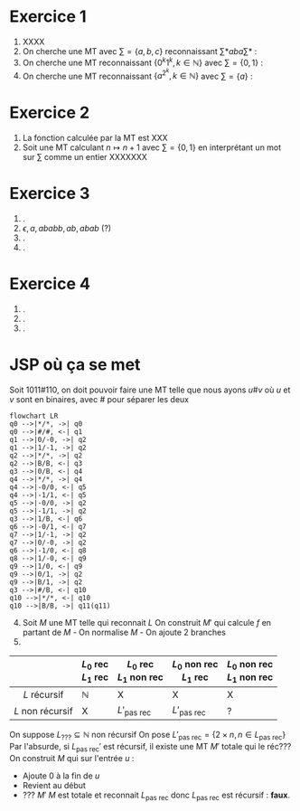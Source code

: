 # Exercice 1

1. XXXX
2. On cherche une $\text{MT}$ avec $\sum=\{ a,b,c \}$ reconnaissant $\sum*aba\sum*$ : 
3. On cherche une $\text{MT}$ reconnaissant $\{ 0^k 1^k, k \in \mathbb{N} \}$ avec $\sum=\{ 0, 1 \}$ :
4. On cherche une $\text{MT}$ reconnaissant $\{ a^{2^k}, k \in \mathbb{N} \}$ avec $\sum=\{ a \}$ :

# Exercice 2

1. La fonction calculée par la $\text{MT}$ est XXX
2. Soit une $\text{MT}$ calculant $n \mapsto n+1$ avec $\sum=\{ 0,1 \}$ en interprétant un mot sur $\sum$ comme un entier XXXXXXX

# Exercice 3

1. .
2. $\epsilon, a, ababb,ab,abab$ (?)
3. .
4. .

# Exercice 4

1. .
2. .
3. .

# JSP où ça se met

Soit $1011\#110$, on doit pouvoir faire une MT telle que nous ayons $u\#v$ où $u$ et $v$ sont en binaires, avec $\#$ pour séparer les deux

```mermaid
flowchart LR
q0 -->|*/*, ->| q0
q0 -->|#/#, <-| q1
q1 -->|0/-0, ->| q2
q1 -->|1/-1, ->| q2
q2 -->|*/*, ->| q2
q2 -->|B/B, <-| q3
q3 -->|0/B, <-| q4
q4 -->|*/*, ->| q4
q4 -->|-0/0, <-| q5
q4 -->|-1/1, <-| q5
q5 -->|-0/0, ->| q2
q5 -->|-1/1, ->| q2
q3 -->|1/B, <-| q6
q6 -->|-0/1, <-| q7
q7 -->|1/-1, ->| q2
q7 -->|0/-0, ->| q2
q6 -->|-1/0, <-| q8
q8 -->|1/-0, <-| q9
q9 -->|1/0, <-| q9
q9 -->|0/1, ->| q2
q9 -->|B/1, ->| q2
q3 -->|#/B, <-| q10
q10 -->|*/*, <-| q10
q10 -->|B/B, ->| q11(q11)
```

4. Soit $M$ une $\text{MT}$ telle qui reconnait $L$
   On construit $M'$ qui calcule $f$ en partant de $M$ 
	   - On normalise $M$
	   - On ajoute 2 branches
6. 

|                  | $L_{0}$ rec<br>$L_{1}$ rec | $L_{0}$ rec<br>$L_{1}$ non rec | $L_{0}$ non rec<br>$L_{1}$ rec | $L_{0}$ non rec<br>$L_{1}$ non rec |
| :--------------: | -------------------------- | ------------------------------ | ------------------------------ | ---------------------------------- |
|   $L$ récursif   | $\mathbb{N}$               | X                              | X                              | X                                  |
| $L$ non récursif | X                          | $L'_{\text{pas rec}}$          | $L'_{\text{pas rec}}$          | ?                                  |

On suppose $L_{\text{???}} \subseteq \mathbb{N}$ non récursif
On pose $L'_{\text{pas rec}} = \{ 2\times n, n \in L_{\text{pas rec}} \}$
Par l'absurde, si $L_{\text{pas rec}}'$ est récursif, il existe une $\text{MT } M'$ totale qui le réc???
On construit $M$ qui sur l'entrée $u$ :
- Ajoute $0$ à la fin de $u$
- Revient au début
- ??? $M'$
$M$ est totale et reconnait $L_{\text{pas rec}}$ donc $L_{\text{pas rec}}$ est récursif : **faux**.
